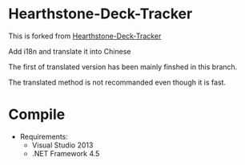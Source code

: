 Hearthstone-Deck-Tracker
========================
This is forked from [Hearthstone-Deck-Tracker][0]

Add i18n and translate it into Chinese

The first of translated version has been mainly finshed in this branch.

The translated method is not recommanded even though it is fast.


Compile
=========
- Requirements:
  - Visual Studio 2013
  - .NET Framework 4.5


[0]: https://github.com/Epix37/Hearthstone-Deck-Tracker

